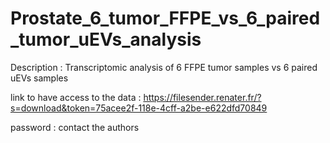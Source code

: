 # Prostate_6_tumor_FFPE_vs_6_paired_tumor_uEVs_analysis
Description : Transcriptomic analysis of 6 FFPE tumor samples vs 6 paired uEVs samples

link to have access to the data : https://filesender.renater.fr/?s=download&token=75acee2f-118e-4cff-a2be-e622dfd70849

password : contact the authors

